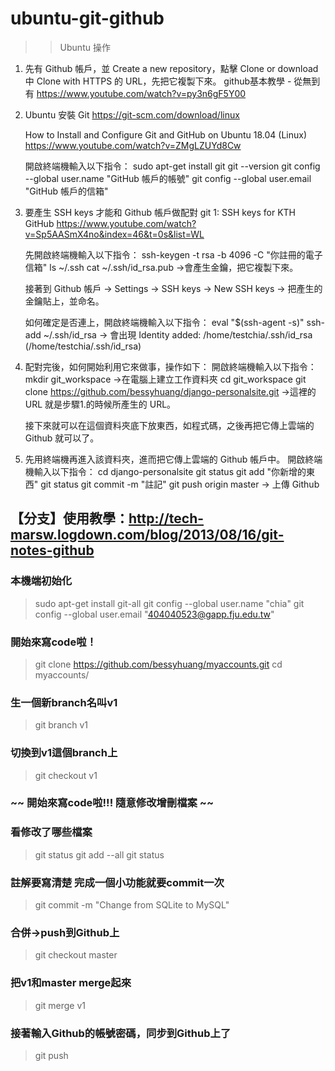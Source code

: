 # ubuntu-git-github

>>  Ubuntu 操作

1. 先有 Github 帳戶，並 Create a new repository，點擊 Clone or download 中 Clone with HTTPS 的 URL，先把它複製下來。
      github基本教學 - 從無到有
      https://www.youtube.com/watch?v=py3n6gF5Y00


2. Ubuntu 安裝 Git 
      https://git-scm.com/download/linux
      
      How to Install and Configure Git and GitHub on Ubuntu 18.04 (Linux)
      https://www.youtube.com/watch?v=ZMgLZUYd8Cw
   
   開啟終端機輸入以下指令：
      sudo apt-get install git
      git --version
      git config --global user.name "GitHub 帳戶的帳號"
      git config --global user.email "GitHub 帳戶的信箱"


3. 要產生 SSH keys 才能和 Github 帳戶做配對
      git 1: SSH keys for KTH GitHub
      https://www.youtube.com/watch?v=Sp5AASmX4no&index=46&t=0s&list=WL
  
    先開啟終端機輸入以下指令：
      ssh-keygen -t rsa -b 4096 -C "你註冊的電子信箱"
      ls  ~/.ssh
      cat ~/.ssh/id_rsa.pub           ->會產生金鑰，把它複製下來。
  
    接著到 Github 帳戶 -> Settings -> SSH keys -> New SSH keys -> 把產生的金鑰貼上，並命名。
  
    如何確定是否連上，開啟終端機輸入以下指令：
      eval "$(ssh-agent -s)"
      ssh-add ~/.ssh/id_rsa       ->  會出現 Identity added: /home/testchia/.ssh/id_rsa (/home/testchia/.ssh/id_rsa)

4. 配對完後，如何開始利用它來做事，操作如下：
      開啟終端機輸入以下指令：
            mkdir git_workspace     ->在電腦上建立工作資料夾
            cd git_workspace
            git clone https://github.com/bessyhuang/django-personalsite.git   ->這裡的 URL 就是步驟1.的時候所產生的 URL。
            
      接下來就可以在這個資料夾底下放東西，如程式碼，之後再把它傳上雲端的 Github 就可以了。

5. 先用終端機再進入該資料夾，進而把它傳上雲端的 Github 帳戶中。
      開啟終端機輸入以下指令：
            cd django-personalsite
            git status
            git add "你新增的東西"
            git status
            git commit -m "註記"
            git push origin master     -> 上傳 Github 

## 【分支】使用教學：http://tech-marsw.logdown.com/blog/2013/08/16/git-notes-github

### 本機端初始化
> sudo apt-get install git-all
> git config --global user.name "chia"
> git config --global user.email "404040523@gapp.fju.edu.tw"

### 開始來寫code啦！
> git clone https://github.com/bessyhuang/myaccounts.git
> cd myaccounts/

### 生一個新branch名叫v1
> git branch v1

### 切換到v1這個branch上
> git checkout v1

### ~~ 開始來寫code啦!!! 隨意修改增刪檔案 ~~

### 看修改了哪些檔案
> git status
> git add --all
> git status

### 註解要寫清楚 完成一個小功能就要commit一次
> git commit -m "Change from SQLite to MySQL"

### 合併->push到Github上
> git checkout master

### 把v1和master merge起來
> git merge v1

### 接著輸入Github的帳號密碼，同步到Github上了
> git push
